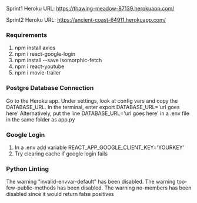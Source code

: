 Sprint1 Heroku URL: https://thawing-meadow-87139.herokuapp.com/


Sprint2 Heroku URL: https://ancient-coast-64911.herokuapp.com/

### Requirements
1. npm install axios
2. npm i react-google-login
3. npm install --save isomorphic-fetch
4. npm i react-youtube
5. npm i movie-trailer

### Postgre Database Connection

Go to the Heroku app. Under settings, look at config vars and copy the DATABASE_URL.
In the terminal, enter 
export DATABASE_URL='url goes here'
Alternatively, put the line
DATABASE_URL='url goes here'
in a .env file in the same folder as app.py

### Google Login
1. In a .env add variable REACT_APP_GOOGLE_CLIENT_KEY='YOURKEY'
2. Try clearing cache if google login fails

### Python Linting

The warning "invalid-envvar-default" has been disabled.
The warning too-few-public-methods has been disabled.
The warning no-members has been disabled since it would return false positives

